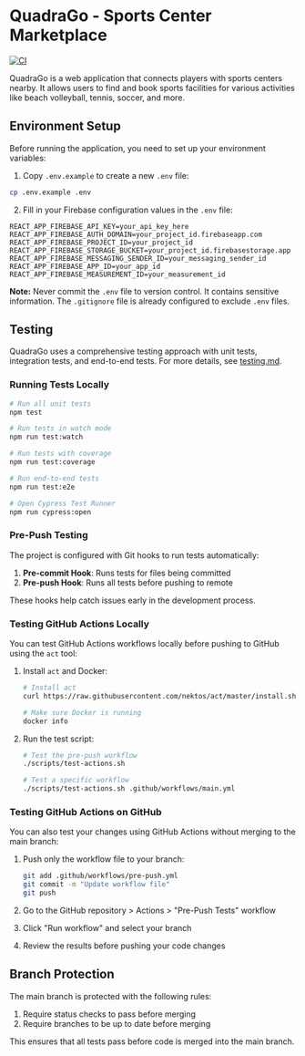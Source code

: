 # QuadraGo - Sports Center Marketplace

[![CI](https://github.com/xeskpau/quadra-go/actions/workflows/main.yml/badge.svg)](https://github.com/xeskpau/quadra-go/actions/workflows/main.yml)

QuadraGo is a web application that connects players with sports centers nearby. It allows users to find and book sports facilities for various activities like beach volleyball, tennis, soccer, and more.

## Environment Setup

Before running the application, you need to set up your environment variables:

1. Copy `.env.example` to create a new `.env` file:
```bash
cp .env.example .env
```

2. Fill in your Firebase configuration values in the `.env` file:
```
REACT_APP_FIREBASE_API_KEY=your_api_key_here
REACT_APP_FIREBASE_AUTH_DOMAIN=your_project_id.firebaseapp.com
REACT_APP_FIREBASE_PROJECT_ID=your_project_id
REACT_APP_FIREBASE_STORAGE_BUCKET=your_project_id.firebasestorage.app
REACT_APP_FIREBASE_MESSAGING_SENDER_ID=your_messaging_sender_id
REACT_APP_FIREBASE_APP_ID=your_app_id
REACT_APP_FIREBASE_MEASUREMENT_ID=your_measurement_id
```

**Note:** Never commit the `.env` file to version control. It contains sensitive information. The `.gitignore` file is already configured to exclude `.env` files. 

## Testing

QuadraGo uses a comprehensive testing approach with unit tests, integration tests, and end-to-end tests. For more details, see [testing.md](testing.md).

### Running Tests Locally

```bash
# Run all unit tests
npm test

# Run tests in watch mode
npm run test:watch

# Run tests with coverage
npm run test:coverage

# Run end-to-end tests
npm run test:e2e

# Open Cypress Test Runner
npm run cypress:open
```

### Pre-Push Testing

The project is configured with Git hooks to run tests automatically:

1. **Pre-commit Hook**: Runs tests for files being committed
2. **Pre-push Hook**: Runs all tests before pushing to remote

These hooks help catch issues early in the development process.

### Testing GitHub Actions Locally

You can test GitHub Actions workflows locally before pushing to GitHub using the `act` tool:

1. Install `act` and Docker:
   ```bash
   # Install act
   curl https://raw.githubusercontent.com/nektos/act/master/install.sh | sudo bash
   
   # Make sure Docker is running
   docker info
   ```

2. Run the test script:
   ```bash
   # Test the pre-push workflow
   ./scripts/test-actions.sh
   
   # Test a specific workflow
   ./scripts/test-actions.sh .github/workflows/main.yml
   ```

### Testing GitHub Actions on GitHub

You can also test your changes using GitHub Actions without merging to the main branch:

1. Push only the workflow file to your branch:
   ```bash
   git add .github/workflows/pre-push.yml
   git commit -m "Update workflow file"
   git push
   ```

2. Go to the GitHub repository > Actions > "Pre-Push Tests" workflow
3. Click "Run workflow" and select your branch
4. Review the results before pushing your code changes

## Branch Protection

The main branch is protected with the following rules:

1. Require status checks to pass before merging
2. Require branches to be up to date before merging

This ensures that all tests pass before code is merged into the main branch. 
